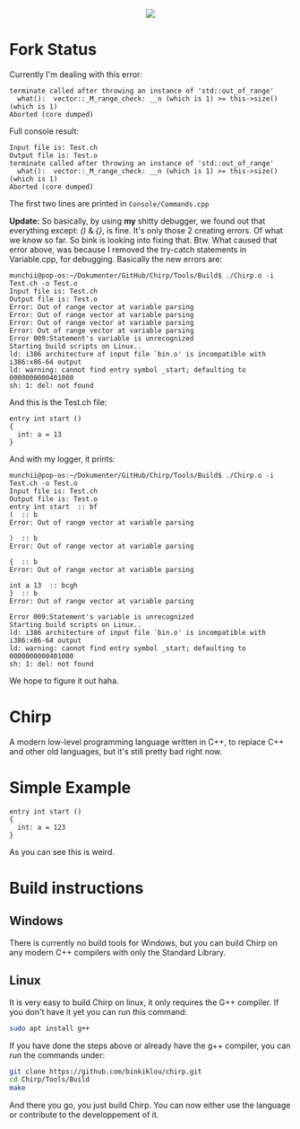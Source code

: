 <p align = 'center'>
  <img src = 'https://camo.githubusercontent.com/641f171b8217bb22d5951086a25c7c7a037a106c/68747470733a2f2f63646e2e646973636f72646170702e636f6d2f6174746163686d656e74732f3530363135323839363631383935343831322f3538323035313338303737373435313534312f4368697270536d616c6c49636f6e2e706e67'>
</p>

# Fork Status
Currently I'm dealing with this error:
```
terminate called after throwing an instance of 'std::out_of_range'
  what():  vector::_M_range_check: __n (which is 1) >= this->size() (which is 1)
Aborted (core dumped)
```

Full console result:
```
Input file is: Test.ch
Output file is: Test.o
terminate called after throwing an instance of 'std::out_of_range'
  what():  vector::_M_range_check: __n (which is 1) >= this->size() (which is 1)
Aborted (core dumped)
```

The first two lines are printed in `Console/Commands.cpp`

**Update:** So basically, by using __my__ shitty debugger, we found out that everything except: *()* & *{}*, is fine. It's only those 2 creating errors. Of what we know so far. So bink is looking into fixing that. Btw. What caused that error above, was because I removed the try-catch statements in Variable.cpp, for debugging. Basically the new errors are:
```
munchii@pop-os:~/Dokumenter/GitHub/Chirp/Tools/Build$ ./Chirp.o -i Test.ch -o Test.o
Input file is: Test.ch
Output file is: Test.o
Error: Out of range vector at variable parsing
Error: Out of range vector at variable parsing
Error: Out of range vector at variable parsing
Error: Out of range vector at variable parsing
Error 009:Statement's variable is unrecognized
Starting build scripts on Linux..
ld: i386 architecture of input file `bin.o' is incompatible with i386:x86-64 output
ld: warning: cannot find entry symbol _start; defaulting to 0000000000401000
sh: 1: del: not found
```

And this is the Test.ch file:
```
entry int start ()
{
  int: a = 13
}
```

And with my logger, it prints:
```
munchii@pop-os:~/Dokumenter/GitHub/Chirp/Tools/Build$ ./Chirp.o -i Test.ch -o Test.o
Input file is: Test.ch
Output file is: Test.o
entry int start  :: bf
(  :: b
Error: Out of range vector at variable parsing

)  :: b
Error: Out of range vector at variable parsing

{  :: b
Error: Out of range vector at variable parsing

int a 13  :: bcgh
}  :: b
Error: Out of range vector at variable parsing

Error 009:Statement's variable is unrecognized
Starting build scripts on Linux..
ld: i386 architecture of input file `bin.o' is incompatible with i386:x86-64 output
ld: warning: cannot find entry symbol _start; defaulting to 0000000000401000
sh: 1: del: not found
```

We hope to figure it out haha.

# Chirp
A modern low-level programming language written in C++, to replace C++ and other old languages, but it's still pretty bad right now.

# Simple Example
```chirp
entry int start ()
{
  int: a = 123
}
```
As you can see this is weird.

# Build instructions

## Windows

There is currently no build tools for Windows, but you can build Chirp on any modern C++ compilers with only the Standard Library.

## Linux

It is very easy to build Chirp on linux, it only requires the G++ compiler. If you don't have it yet you can run this command:

```sh
sudo apt install g++
```

If you have done the steps above or already have the g++ compiler, you can run the commands under:

```sh
git clone https://github.com/binkiklou/chirp.git
cd Chirp/Tools/Build
make
```

And there you go, you just build Chirp. You can now either use the language or contribute to the developpement of it.
